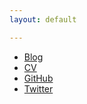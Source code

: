 ```yaml
---
layout: default

---
```


* [Blog](http://www.serbanmarius.com/blog)
* [CV](http://www.serbanmarius.com/cv)
* [GitHub](https://github.com/marius-serban)
* [Twitter](https://twitter.com/smarius)
